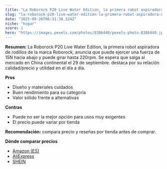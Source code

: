 ```yaml
---
title: "La Roborock P20 Live Water Edition, la primera robot aspiradora de rodillos de la marca Roborock, anuncia que puede ejercer una fuerza de 15N hacia abajo y puede girar hasta 220rpm. Se espera que salga al mercado en China continental el 29 de septiembre."
slug: "la-roborock-p20-live-water-edition-la-primera-robot-aspiradora-de-rodillos-de-la"
date: "2025-09-26T06:31:38.324Z"
niche: "hogar"
score: 1
hero: "https://images.pexels.com/photos/8386440/pexels-photo-8386440.jpeg?auto=compress&cs=tinysrgb&fit=crop&h=627&w=1200&auto=compress&cs=tinysrgb&w=1200&h=675&fit=crop"
---
```


**Resumen:** La Roborock P20 Live Water Edition, la primera robot aspiradora de rodillos de la marca Roborock, anuncia que puede ejercer una fuerza de 15N hacia abajo y puede girar hasta 220rpm. Se espera que salga al mercado en China continental el 29 de septiembre. destaca por su relación calidad/precio y utilidad en el día a día.

**Pros**
- Diseño y materiales cuidados
- Buen rendimiento para su categoría
- Valor sólido frente a alternativas

**Contras**
- Puede no ser la mejor opción para usos muy exigentes
- El precio puede variar por tienda

**Recomendación:** compara precio y reseñas por tienda antes de comprar.

**Dónde comparar precios**
- [Amazon (ES)](https://www.amazon.es/s?k=La%20Roborock%20P20%20Live%20Water%20Edition%2C%20la%20primera%20robot%20aspiradora%20de%20rodillos%20de%20la%20marca%20Roborock%2C%20anuncia%20que%20puede%20ejercer%20una%20fuerza%20de%2015N%20hacia%20abajo%20y%20puede%20girar%20hasta%20220rpm.%20Se%20espera%20que%20salga%20al%20mercado%20en%20China%20continental%20el%2029%20de%20septiembre.&tag=teknovashop25-21)
- [AliExpress](https://www.aliexpress.com/wholesale?SearchText=La%20Roborock%20P20%20Live%20Water%20Edition%2C%20la%20primera%20robot%20aspiradora%20de%20rodillos%20de%20la%20marca%20Roborock%2C%20anuncia%20que%20puede%20ejercer%20una%20fuerza%20de%2015N%20hacia%20abajo%20y%20puede%20girar%20hasta%20220rpm.%20Se%20espera%20que%20salga%20al%20mercado%20en%20China%20continental%20el%2029%20de%20septiembre.)
- [SHEIN](https://www.shein.com/pdsearch/La%20Roborock%20P20%20Live%20Water%20Edition%2C%20la%20primera%20robot%20aspiradora%20de%20rodillos%20de%20la%20marca%20Roborock%2C%20anuncia%20que%20puede%20ejercer%20una%20fuerza%20de%2015N%20hacia%20abajo%20y%20puede%20girar%20hasta%20220rpm.%20Se%20espera%20que%20salga%20al%20mercado%20en%20China%20continental%20el%2029%20de%20septiembre.)